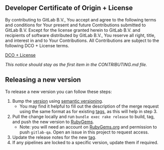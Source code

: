 ## Developer Certificate of Origin + License

By contributing to GitLab B.V., You accept and agree to the following terms and
conditions for Your present and future Contributions submitted to GitLab B.V.
Except for the license granted herein to GitLab B.V. and recipients of software
distributed by GitLab B.V., You reserve all right, title, and interest in and to
Your Contributions. All Contributions are subject to the following DCO + License
terms.

[DCO + License](https://gitlab.com/gitlab-org/dco/blob/master/README.md)

_This notice should stay as the first item in the CONTRIBUTING.md file._

## Releasing a new version

To release a new version you can follow these steps:

1. Bump the [version](lib/gitlab/qa/version.rb#L3) using [semantic versioning](https://semver.org/).
   * You may find it helpful to fill out the description of the merge request 
     using the same format as for existing [tags](https://gitlab.com/gitlab-org/gitlab-qa/tags), as this will help in
     step 3.
2. Pull the change locally and run `bundle exec rake release` to build, tag,
   and push the new version to [RubyGems](https://rubygems.org/gems/gitlab-qa).
   * Note: you will need an account on [RubyGems.org](https://rubygems.org/)
     and permission to push `gitlab-qa`. Open an issue in this project to
     request access.
3. Update the release notes for the new [tag](https://gitlab.com/gitlab-org/gitlab-qa/tags).
4. If any pipelines are locked to a specific version, update them if required.
